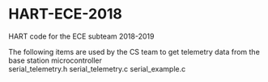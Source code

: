 # HART-ECE-2018
HART code for the ECE subteam 2018-2019

The following items are used by the CS team to get telemetry data from the base station microcontroller <br />
serial_telemetry.h
serial_telemetry.c
serial_example.c


